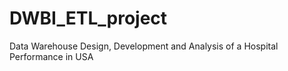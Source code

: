 # DWBI_ETL_project
Data Warehouse Design, Development and Analysis of a Hospital Performance in USA
